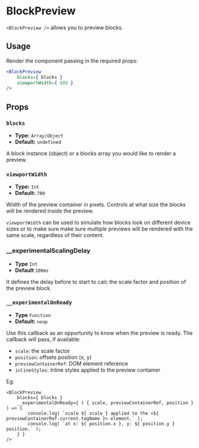 BlockPreview
============

`<BlockPreview />` allows you to preview blocks.

## Usage

Render the component passing in the required props:

```jsx
<BlockPreview
	blocks={ blocks }
	viewportWidth={ 800 }
/>
```

## Props

### `blocks`
* **Type:** `Array|Object`
* **Default:** `undefined`

A block instance (object) or a blocks array you would like to render a preview.

### `viewportWidth`
* **Type:** `Int`
* **Default:** `700`

Width of the preview container in pixels. Controls at what size the blocks will be rendered inside the preview.

`viewportWidth` can be used to simulate how blocks look on different device sizes or to make sure make sure multiple previews will be rendered with the same scale, regardless of their content.

### __experimentalScalingDelay
* **Type** `Int`
* **Default** `100ms`

It defines the delay before to start to calc the scale factor and position of the preview block.

### `__experimentalOnReady`
* **Type** `Function`
* **Default:** `noop`

Use this callback as an opportunity to know when the preview is ready. The callback will pass, if available:

* `scale`: the scale factor
* `position`: offsets position (x, y)
* `previewContainerRef`: DOM element reference
* `inlineStyles`: Inline styles applied to the preview container

Eg:

```es6
<BlockPreview
	blocks={ blocks }
	__experimentalOnReady={ ( { scale, previewContainerRef, position } ) => {
		console.log( `scale ${ scale } applied to the <${ previewContainerRef.current.tagName }> element.` );
		console.log( `at x: ${ position.x }, y: ${ position.y } position.` );
	} }
/>
```
